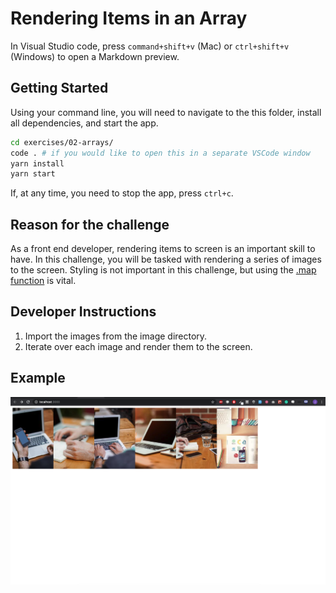 # Rendering Items in an Array

In Visual Studio code, press `command+shift+v` (Mac) or `ctrl+shift+v` (Windows) to open a Markdown preview.

## Getting Started

Using your command line, you will need to navigate to the this folder, install all dependencies, and start the app.

```bash
cd exercises/02-arrays/
code . # if you would like to open this in a separate VSCode window
yarn install
yarn start
```

If, at any time, you need to stop the app, press `ctrl+c`.

## Reason for the challenge

As a front end developer, rendering items to screen is an important skill to have.
In this challenge, you will be tasked with rendering a series of images to the screen.
Styling is not important in this challenge, but using the [.map function](https://developer.mozilla.org/en-US/docs/Web/JavaScript/Reference/Global_Objects/Array/map) is vital.

## Developer Instructions

1. Import the images from the image directory.
2. Iterate over each image and render them to the screen.

## Example

![](demo.png)
